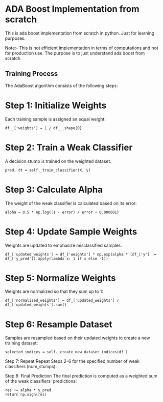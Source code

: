 ADA Boost Implementation from scratch
======================================

This is ada boost implementation from scratch in python.
Just for learning purposes.

Note:- This is not efficient implementation in terms of computations and not for production use.
The purpose is to just understand ada boost from scratch.

## Training Process
The AdaBoost algorithm consists of the following steps:

# Step 1: Initialize Weights
Each training sample is assigned an equal weight:


```
df__['weights'] = 1 / df__.shape[0]
```

# Step 2: Train a Weak Classifier
A decision stump is trained on the weighted dataset:


```
pred, dt = self._train_classifier(X, y)
```

#  Step 3: Calculate Alpha
The weight of the weak classifier is calculated based on its error:

```
alpha = 0.5 * np.log((1 - error) / error + 0.000001)
```

# Step 4: Update Sample Weights
Weights are updated to emphasize misclassified samples:

```
df_['updated_weights'] = df_['weights'] * np.exp(alpha * (df_['y'] != df_['y_pred']).apply(lambda x: 1 if x else -1))
```

# Step 5: Normalize Weights
Weights are normalized so that they sum up to 1:

```
df_['normalized_weights'] = df_['updated_weights'] / df_['updated_weights'].sum()
```
# Step 6: Resample Dataset
Samples are resampled based on their updated weights to create a new training dataset:

```
selected_indices = self._create_new_dataset_indices(df_)
```

Step 7: Repeat
Repeat Steps 2–6 for the specified number of weak classifiers (num_stumps).

Step 8: Final Prediction
The final prediction is computed as a weighted sum of the weak classifiers' predictions:

```
res += alpha * y_pred
return np.sign(res)
```
